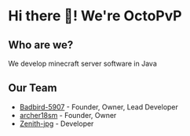 # Hi there 👋! We're OctoPvP

## Who are we?
We develop minecraft server software in Java

## Our Team
 - [Badbird-5907](https://github.com/Badbird-5907) - Founder, Owner, Lead Developer
 - [archer18sm](https://twitter.com/archer18sm) - Founder, Owner
 - [Zenith-jpg](https://github.com/Zenith-jpg) - Developer

